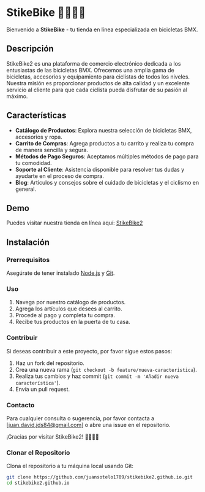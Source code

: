 # StikeBike 🚴‍♂️🚴‍♀️

Bienvenido a **StikeBike** - tu tienda en línea especializada en bicicletas BMX.

## Descripción

StikeBike2 es una plataforma de comercio electrónico dedicada a los entusiastas de las bicicletas BMX. Ofrecemos una amplia gama de bicicletas, accesorios y equipamiento para ciclistas de todos los niveles. Nuestra misión es proporcionar productos de alta calidad y un excelente servicio al cliente para que cada ciclista pueda disfrutar de su pasión al máximo.

## Características

- **Catálogo de Productos**: Explora nuestra selección de bicicletas BMX, accesorios y ropa.
- **Carrito de Compras**: Agrega productos a tu carrito y realiza tu compra de manera sencilla y segura.
- **Métodos de Pago Seguros**: Aceptamos múltiples métodos de pago para tu comodidad.
- **Soporte al Cliente**: Asistencia disponible para resolver tus dudas y ayudarte en el proceso de compra.
- **Blog**: Artículos y consejos sobre el cuidado de bicicletas y el ciclismo en general.

## Demo

Puedes visitar nuestra tienda en línea aquí: [StikeBike2](https://juansotelo1709.github.io/stikebike2.github.io/)

## Instalación

### Prerrequisitos

Asegúrate de tener instalado [Node.js](https://nodejs.org/) y [Git](https://git-scm.com/).

### Uso

1. Navega por nuestro catálogo de productos.
2. Agrega los artículos que desees al carrito.
3. Procede al pago y completa tu compra.
4. Recibe tus productos en la puerta de tu casa.

### Contribuir

Si deseas contribuir a este proyecto, por favor sigue estos pasos:

1. Haz un fork del repositorio.
2. Crea una nueva rama (`git checkout -b feature/nueva-caracteristica`).
3. Realiza tus cambios y haz commit (`git commit -m 'Añadir nueva característica'`).
4. Envía un pull request.

### Contacto

Para cualquier consulta o sugerencia, por favor contacta a [juan.david.jds84@gmail.com] o abre una issue en el repositorio.

¡Gracias por visitar StikeBike2! 🚴‍♂️🚴‍♀️

### Clonar el Repositorio

Clona el repositorio a tu máquina local usando Git:

```bash
git clone https://github.com/juansotelo1709/stikebike2.github.io.git
cd stikebike2.github.io
